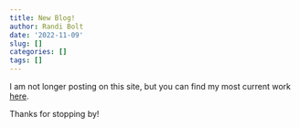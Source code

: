 ```yaml
---
title: New Blog!
author: Randi Bolt
date: '2022-11-09'
slug: []
categories: []
tags: []
---
```


I am not longer posting on this site, but you can find my most current work [here](https://www.rbolt.me/). 

Thanks for stopping by! 
